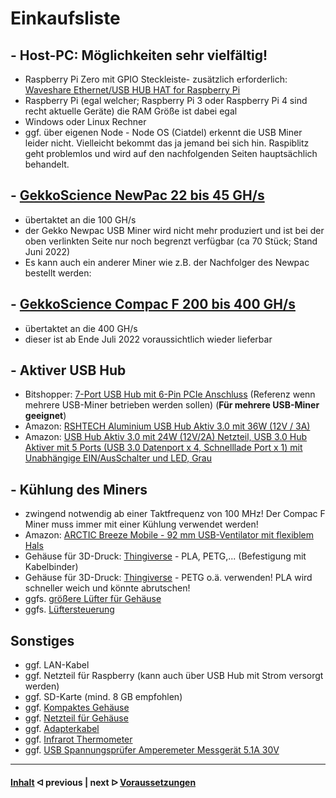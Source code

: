 # Einkaufsliste

## - Host-PC: Möglichkeiten sehr vielfältig!

* Raspberry Pi Zero mit GPIO Steckleiste- zusätzlich erforderlich: [Waveshare Ethernet/USB HUB HAT for Raspberry Pi](https://amzn.eu/d/bvdLxCD)
* Raspberry Pi (egal welcher; Raspberry Pi 3 oder Raspberry Pi 4 sind recht aktuelle Geräte) die RAM Größe ist dabei egal
* Windows oder Linux Rechner
* ggf. über eigenen Node - Node OS (Ciatdel) erkennt die USB Miner leider nicht. Vielleicht bekommt das ja jemand bei sich hin. Raspiblitz geht problemlos und wird auf den nachfolgenden Seiten hauptsächlich behandelt.

## - [GekkoScience NewPac 22 bis 45 GH/s](https://www.bitshopper.de/shop/sha-256-miner/usb-miner-bitcoin/newpac/)

* übertaktet an die 100 GH/s
* der Gekko Newpac USB Miner wird nicht mehr produziert und ist bei der oben verlinkten Seite nur noch begrenzt verfügbar (ca 70 Stück; Stand Juni 2022)
* Es kann auch ein anderer Miner wie z.B. der Nachfolger des Newpac bestellt werden:

## - [GekkoScience Compac F 200 bis 400 GH/s](https://www.bitshopper.de/shop/sha-256-miner/usb-miner-bitcoin/compac-f/)

* übertaktet an die 400 GH/s
* dieser ist ab Ende Juli 2022 voraussichtlich wieder lieferbar

## - Aktiver USB Hub

* Bitshopper: [7-Port USB Hub mit 6-Pin PCIe Anschluss](https://www.bitshopper.de/shop/zubehoer/7-port-usb-hub/) (Referenz wenn mehrere USB-Miner betrieben werden sollen) (**Für mehrere USB-Miner geeignet**) 
* Amazon: [RSHTECH Aluminium USB Hub Aktiv 3.0 mit 36W (12V / 3A)](https://amzn.eu/d/7eHrU5X)
* Amazon: [USB Hub Aktiv 3.0 mit 24W (12V/2A) Netzteil, USB 3.0 Hub Aktiver mit 5 Ports (USB 3.0 Datenport x 4, Schnelllade Port x 1) mit Unabhängige EIN/AusSchalter und LED, Grau](https://amzn.eu/d/9QPdNLB)


## - Kühlung des Miners 

* zwingend notwendig ab einer Taktfrequenz von 100 MHz! Der Compac F Miner muss immer mit einer Kühlung verwendet werden!
* Amazon: [ARCTIC Breeze Mobile - 92 mm USB-Ventilator mit flexiblem Hals](https://amzn.eu/d/hDWkNy5)
* Gehäuse für 3D-Druck: [Thingiverse](https://www.thingiverse.com/thing:4947599) - PLA, PETG,... (Befestigung mit Kabelbinder)
* Gehäuse für 3D-Druck: [Thingiverse](https://www.thingiverse.com/thing:2694546) - PETG o.ä. verwenden! PLA wird schneller weich und könnte abrutschen!
* ggfs. [größere Lüfter für Gehäuse](https://www.digitalo.de/products/1120184/BeQuiet-Pure-Wings-2-PWM-PC-Gehaeuse-Luefter-Schwarz-B-x-H-x-T-120-x-120-x-25mm.html)
* ggfs. [Lüftersteuerung](https://www.ejoker.de/lamptron-cp120-v2-pci-blende-lueftersteuerung-schwarz/14-2933639)

## Sonstiges

* ggf. LAN-Kabel
* ggf. Netzteil für Raspberry (kann auch über USB Hub mit Strom versorgt werden)
* ggf. SD-Karte (mind. 8 GB empfohlen)
* ggf. [Kompaktes Gehäuse](https://www.playox.de/sharkoon-qb-one-4765453)
* ggf. [Netzteil für Gehäuse](https://www.voelkner.de/products/1533634/BeQuiet-System-Power-9CM-PC-Netzteil-400W-ATX-80PLUS-Bronze.html)
* ggf. [Adapterkabel](https://www.amazon.de/dp/B07RQZCM3W/?coliid=I35TUA7ET1AAS9&colid=2T41OJ30CGSGL&ref_=lv_ov_lig_dp_it&th=1)
* ggf. [Infrarot Thermometer](https://amzn.eu/d/eGU0y0o)
* ggf. [USB Spannungsprüfer Amperemeter Messgerät 5.1A 30V](https://amzn.eu/d/chAaRMf)

---

#### [Inhalt](/README.md)  ᐊ  previous | next  ᐅ  [Voraussetzungen](/requirements.md)
